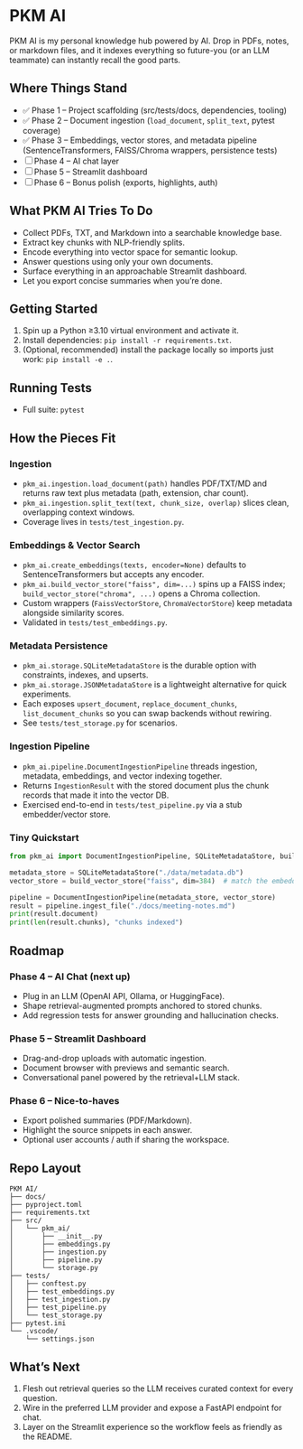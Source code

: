 # PKM AI

PKM AI is my personal knowledge hub powered by AI. Drop in PDFs, notes, or markdown files, and it indexes everything so future-you (or an LLM teammate) can instantly recall the good parts.

## Where Things Stand
- ✅ Phase 1 – Project scaffolding (src/tests/docs, dependencies, tooling)
- ✅ Phase 2 – Document ingestion (`load_document`, `split_text`, pytest coverage)
- ✅ Phase 3 – Embeddings, vector stores, and metadata pipeline (SentenceTransformers, FAISS/Chroma wrappers, persistence tests)
- ☐ Phase 4 – AI chat layer
- ☐ Phase 5 – Streamlit dashboard
- ☐ Phase 6 – Bonus polish (exports, highlights, auth)

## What PKM AI Tries To Do
- Collect PDFs, TXT, and Markdown into a searchable knowledge base.
- Extract key chunks with NLP-friendly splits.
- Encode everything into vector space for semantic lookup.
- Answer questions using only your own documents.
- Surface everything in an approachable Streamlit dashboard.
- Let you export concise summaries when you’re done.

## Getting Started
1. Spin up a Python ≥3.10 virtual environment and activate it.
2. Install dependencies: `pip install -r requirements.txt`.
3. (Optional, recommended) install the package locally so imports just work: `pip install -e .`.

## Running Tests
- Full suite: `pytest`

## How the Pieces Fit
### Ingestion
- `pkm_ai.ingestion.load_document(path)` handles PDF/TXT/MD and returns raw text plus metadata (path, extension, char count).
- `pkm_ai.ingestion.split_text(text, chunk_size, overlap)` slices clean, overlapping context windows.
- Coverage lives in `tests/test_ingestion.py`.

### Embeddings & Vector Search
- `pkm_ai.create_embeddings(texts, encoder=None)` defaults to SentenceTransformers but accepts any encoder.
- `pkm_ai.build_vector_store("faiss", dim=...)` spins up a FAISS index; `build_vector_store("chroma", ...)` opens a Chroma collection.
- Custom wrappers (`FaissVectorStore`, `ChromaVectorStore`) keep metadata alongside similarity scores.
- Validated in `tests/test_embeddings.py`.

### Metadata Persistence
- `pkm_ai.storage.SQLiteMetadataStore` is the durable option with constraints, indexes, and upserts.
- `pkm_ai.storage.JSONMetadataStore` is a lightweight alternative for quick experiments.
- Each exposes `upsert_document`, `replace_document_chunks`, `list_document_chunks` so you can swap backends without rewiring.
- See `tests/test_storage.py` for scenarios.

### Ingestion Pipeline
- `pkm_ai.pipeline.DocumentIngestionPipeline` threads ingestion, metadata, embeddings, and vector indexing together.
- Returns `IngestionResult` with the stored document plus the chunk records that made it into the vector DB.
- Exercised end-to-end in `tests/test_pipeline.py` via a stub embedder/vector store.

### Tiny Quickstart
```python
from pkm_ai import DocumentIngestionPipeline, SQLiteMetadataStore, build_vector_store

metadata_store = SQLiteMetadataStore("./data/metadata.db")
vector_store = build_vector_store("faiss", dim=384)  # match the embedding model dimension

pipeline = DocumentIngestionPipeline(metadata_store, vector_store)
result = pipeline.ingest_file("./docs/meeting-notes.md")
print(result.document)
print(len(result.chunks), "chunks indexed")
```

## Roadmap
### Phase 4 – AI Chat (next up)
- Plug in an LLM (OpenAI API, Ollama, or HuggingFace).
- Shape retrieval-augmented prompts anchored to stored chunks.
- Add regression tests for answer grounding and hallucination checks.

### Phase 5 – Streamlit Dashboard
- Drag-and-drop uploads with automatic ingestion.
- Document browser with previews and semantic search.
- Conversational panel powered by the retrieval+LLM stack.

### Phase 6 – Nice-to-haves
- Export polished summaries (PDF/Markdown).
- Highlight the source snippets in each answer.
- Optional user accounts / auth if sharing the workspace.

## Repo Layout
```
PKM AI/
├── docs/
├── pyproject.toml
├── requirements.txt
├── src/
│   └── pkm_ai/
│       ├── __init__.py
│       ├── embeddings.py
│       ├── ingestion.py
│       ├── pipeline.py
│       └── storage.py
├── tests/
│   ├── conftest.py
│   ├── test_embeddings.py
│   ├── test_ingestion.py
│   ├── test_pipeline.py
│   └── test_storage.py
├── pytest.ini
└── .vscode/
    └── settings.json
```

## What’s Next
1. Flesh out retrieval queries so the LLM receives curated context for every question.
2. Wire in the preferred LLM provider and expose a FastAPI endpoint for chat.
3. Layer on the Streamlit experience so the workflow feels as friendly as the README.
